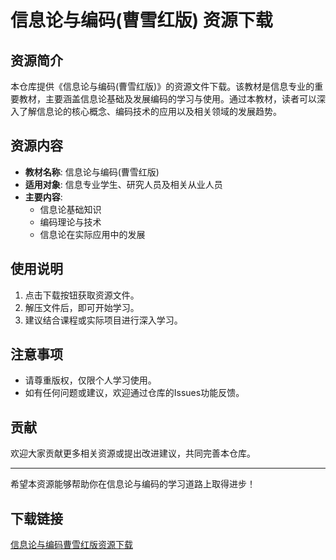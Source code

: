 # 信息论与编码(曹雪红版) 资源下载

## 资源简介

本仓库提供《信息论与编码(曹雪红版)》的资源文件下载。该教材是信息专业的重要教材，主要涵盖信息论基础及发展编码的学习与使用。通过本教材，读者可以深入了解信息论的核心概念、编码技术的应用以及相关领域的发展趋势。

## 资源内容

- **教材名称**: 信息论与编码(曹雪红版)
- **适用对象**: 信息专业学生、研究人员及相关从业人员
- **主要内容**:
  - 信息论基础知识
  - 编码理论与技术
  - 信息论在实际应用中的发展

## 使用说明

1. 点击下载按钮获取资源文件。
2. 解压文件后，即可开始学习。
3. 建议结合课程或实际项目进行深入学习。

## 注意事项

- 请尊重版权，仅限个人学习使用。
- 如有任何问题或建议，欢迎通过仓库的Issues功能反馈。

## 贡献

欢迎大家贡献更多相关资源或提出改进建议，共同完善本仓库。

---

希望本资源能够帮助你在信息论与编码的学习道路上取得进步！

## 下载链接

[信息论与编码曹雪红版资源下载](https://pan.quark.cn/s/7526ac84d52d)
